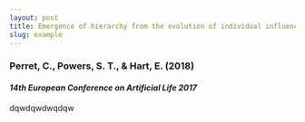 ```yaml
---
layout: post
title: Emergence of hierarchy from the evolution of individual influence in an agent-based model.
slug: example
---
```

### **Perret, C.**, Powers, S. T., & Hart, E. (2018)

#### *14th European Conference on Artificial Life 2017*

dqwdqwdwqdqw
